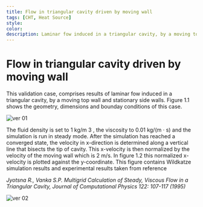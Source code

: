 ```yaml
---
title: Flow in triangular cavity driven by moving wall
tags: [CHT, Heat Source]
style: 
color: 
description: Laminar fow induced in a triangular cavity, by a moving top wall and stationary side walls.
---
```



# Flow in triangular cavity driven by moving wall


This validation case, comprises results of laminar fow induced in a triangular cavity, by a moving top wall and stationary side walls. Figure 1.1
shows the geometry, dimensions and bounday conditions of this case.

![ver 01](https://live.staticflickr.com/65535/51910986836_90cf1f31b7_m.jpg)


The fluid density is set to 1 kg/m 3 , the viscosity to 0.01 kg/(m · s) and the simulation is run in steady mode. After the simulation has reached a converged state, the velocity in x-direction is determined along a vertical line that bisects the tip of cavity. This x-velocity is then normalized by the velocity of the moving wall which is 2 m/s. In figure 1.2 this normalized x-velocity is plotted against the y-coordinate. This figure contains Wildkatze simulation results and experimental results taken from reference

*Jyotsna R., Vanka S.P. Multigrid Calculation of Steady, Viscous Flow in a Triangular Cavity, Journal of Computational Physics 122: 107-117 (1995)*

![ver 02](https://live.staticflickr.com/65535/51911306224_90bab55dea_z.jpg)
